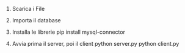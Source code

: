 1) Scarica i File

2) Importa il database

3) Installa le librerie
	pip install mysql-connector

4) Avvia prima il server, poi il client
	python server.py
	python client.py

